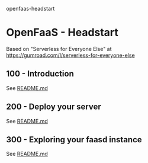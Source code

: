 openfaas-headstart
# OpenFaaS - Headstart

Based on "Serverless for Everyone Else" at https://gumroad.com/l/serverless-for-everyone-else

## 100 - Introduction
See [README.md](./100/README.md)

## 200 - Deploy your server
See [README.md](./200/README.md)

## 300 - Exploring your faasd instance
See [README.md](./300/README.md)
